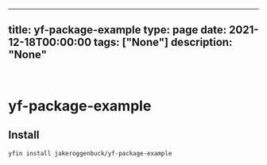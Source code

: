
---
title: yf-package-example
type: page
date: 2021-12-18T00:00:00
tags: ["None"]
description: "None"
---


<br>

# yf-package-example

## Install
```
yfin install jakeroggenbuck/yf-package-example
```
